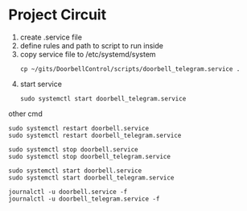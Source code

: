 # Project Circuit

1. create .service file
2. define rules and path to script to run inside
3. copy service file to /etc/systemd/system
   ```
   cp ~/gits/DoorbellControl/scripts/doorbell_telegram.service .
   ```
4. start service
   ```
   sudo systemctl start doorbell_telegram.service
   ```

other cmd
```
sudo systemctl restart doorbell.service
sudo systemctl restart doorbell_telegram.service

sudo systemctl stop doorbell.service
sudo systemctl stop doorbell_telegram.service

sudo systemctl start doorbell.service
sudo systemctl start doorbell_telegram.service

journalctl -u doorbell.service -f
journalctl -u doorbell_telegram.service -f
```
